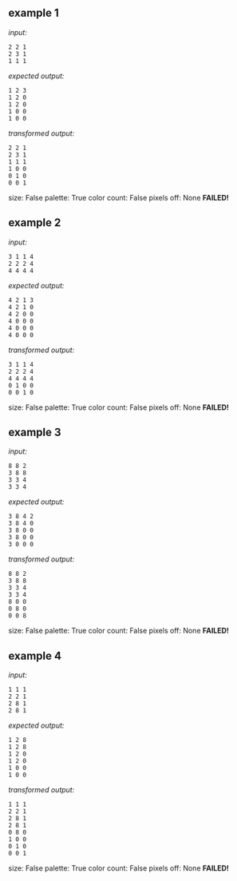 
## example 1
*input:*
```
2 2 1
2 3 1
1 1 1
```
*expected output:*
```
1 2 3
1 2 0
1 2 0
1 0 0
1 0 0
```
*transformed output:*
```
2 2 1
2 3 1
1 1 1
1 0 0
0 1 0
0 0 1
```
size: False
palette: True
color count: False
pixels off: None
**FAILED!**

## example 2
*input:*
```
3 1 1 4
2 2 2 4
4 4 4 4
```
*expected output:*
```
4 2 1 3
4 2 1 0
4 2 0 0
4 0 0 0
4 0 0 0
4 0 0 0
```
*transformed output:*
```
3 1 1 4
2 2 2 4
4 4 4 4
0 1 0 0
0 0 1 0
```
size: False
palette: True
color count: False
pixels off: None
**FAILED!**

## example 3
*input:*
```
8 8 2
3 8 8
3 3 4
3 3 4
```
*expected output:*
```
3 8 4 2
3 8 4 0
3 8 0 0
3 8 0 0
3 0 0 0
```
*transformed output:*
```
8 8 2
3 8 8
3 3 4
3 3 4
8 0 0
0 8 0
0 0 8
```
size: False
palette: True
color count: False
pixels off: None
**FAILED!**

## example 4
*input:*
```
1 1 1
2 2 1
2 8 1
2 8 1
```
*expected output:*
```
1 2 8
1 2 8
1 2 0
1 2 0
1 0 0
1 0 0
```
*transformed output:*
```
1 1 1
2 2 1
2 8 1
2 8 1
0 8 0
1 0 0
0 1 0
0 0 1
```
size: False
palette: True
color count: False
pixels off: None
**FAILED!**
